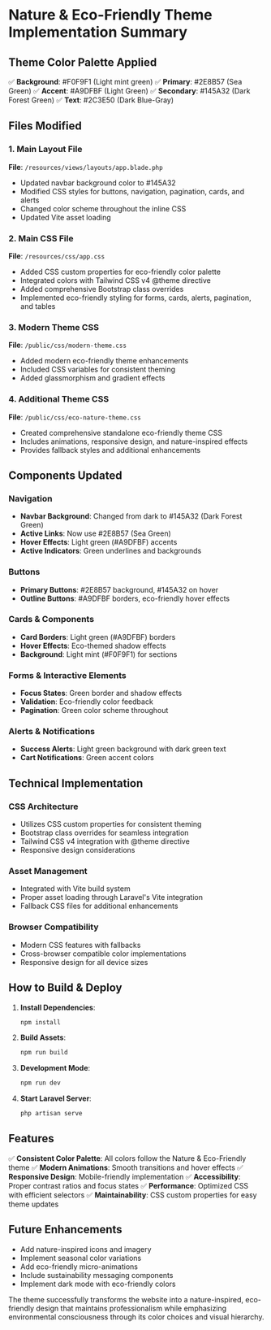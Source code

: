 # Nature & Eco-Friendly Theme Implementation Summary

## Theme Color Palette Applied

✅ **Background**: #F0F9F1 (Light mint green)
✅ **Primary**: #2E8B57 (Sea Green)
✅ **Accent**: #A9DFBF (Light Green)
✅ **Secondary**: #145A32 (Dark Forest Green)
✅ **Text**: #2C3E50 (Dark Blue-Gray)

## Files Modified

### 1. Main Layout File

**File**: `/resources/views/layouts/app.blade.php`

-   Updated navbar background color to #145A32
-   Modified CSS styles for buttons, navigation, pagination, cards, and alerts
-   Changed color scheme throughout the inline CSS
-   Updated Vite asset loading

### 2. Main CSS File

**File**: `/resources/css/app.css`

-   Added CSS custom properties for eco-friendly color palette
-   Integrated colors with Tailwind CSS v4 @theme directive
-   Added comprehensive Bootstrap class overrides
-   Implemented eco-friendly styling for forms, cards, alerts, pagination, and tables

### 3. Modern Theme CSS

**File**: `/public/css/modern-theme.css`

-   Added modern eco-friendly theme enhancements
-   Included CSS variables for consistent theming
-   Added glassmorphism and gradient effects

### 4. Additional Theme CSS

**File**: `/public/css/eco-nature-theme.css`

-   Created comprehensive standalone eco-friendly theme CSS
-   Includes animations, responsive design, and nature-inspired effects
-   Provides fallback styles and additional enhancements

## Components Updated

### Navigation

-   **Navbar Background**: Changed from dark to #145A32 (Dark Forest Green)
-   **Active Links**: Now use #2E8B57 (Sea Green)
-   **Hover Effects**: Light green (#A9DFBF) accents
-   **Active Indicators**: Green underlines and backgrounds

### Buttons

-   **Primary Buttons**: #2E8B57 background, #145A32 on hover
-   **Outline Buttons**: #A9DFBF borders, eco-friendly hover effects

### Cards & Components

-   **Card Borders**: Light green (#A9DFBF) borders
-   **Hover Effects**: Eco-themed shadow effects
-   **Background**: Light mint (#F0F9F1) for sections

### Forms & Interactive Elements

-   **Focus States**: Green border and shadow effects
-   **Validation**: Eco-friendly color feedback
-   **Pagination**: Green color scheme throughout

### Alerts & Notifications

-   **Success Alerts**: Light green background with dark green text
-   **Cart Notifications**: Green accent colors

## Technical Implementation

### CSS Architecture

-   Utilizes CSS custom properties for consistent theming
-   Bootstrap class overrides for seamless integration
-   Tailwind CSS v4 integration with @theme directive
-   Responsive design considerations

### Asset Management

-   Integrated with Vite build system
-   Proper asset loading through Laravel's Vite integration
-   Fallback CSS files for additional enhancements

### Browser Compatibility

-   Modern CSS features with fallbacks
-   Cross-browser compatible color implementations
-   Responsive design for all device sizes

## How to Build & Deploy

1. **Install Dependencies**:

    ```bash
    npm install
    ```

2. **Build Assets**:

    ```bash
    npm run build
    ```

3. **Development Mode**:

    ```bash
    npm run dev
    ```

4. **Start Laravel Server**:
    ```bash
    php artisan serve
    ```

## Features

✅ **Consistent Color Palette**: All colors follow the Nature & Eco-Friendly theme
✅ **Modern Animations**: Smooth transitions and hover effects
✅ **Responsive Design**: Mobile-friendly implementation
✅ **Accessibility**: Proper contrast ratios and focus states
✅ **Performance**: Optimized CSS with efficient selectors
✅ **Maintainability**: CSS custom properties for easy theme updates

## Future Enhancements

-   Add nature-inspired icons and imagery
-   Implement seasonal color variations
-   Add eco-friendly micro-animations
-   Include sustainability messaging components
-   Implement dark mode with eco-friendly colors

The theme successfully transforms the website into a nature-inspired, eco-friendly design that maintains professionalism while emphasizing environmental consciousness through its color choices and visual hierarchy.
